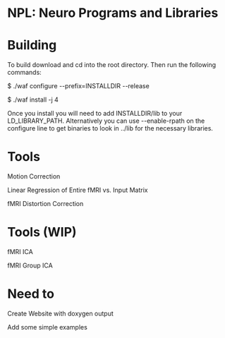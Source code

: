 NPL: Neuro Programs and Libraries
=======

Building
=======
To build download and cd into the root directory. Then run the following commands:

$ ./waf configure --prefix=INSTALLDIR --release

$ ./waf install -j 4

Once you install you will need to add INSTALLDIR/lib to your LD_LIBRARY_PATH. Alternatively you can use --enable-rpath on the configure line to get binaries to look in ../lib for the necessary libraries. 

Tools
=======

Motion Correction

Linear Regression of Entire fMRI vs. Input Matrix

fMRI Distortion Correction

Tools (WIP)
==========
fMRI ICA

fMRI Group ICA

Need to
========
Create Website with doxygen output

Add some simple examples
